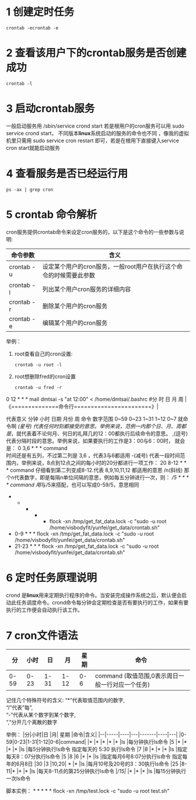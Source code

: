 # 1 创建定时任务
```
crontab -ecrontab -e
```
# 2 查看该用户下的crontab服务是否创建成功
```
crontab -l
```
# 3 启动crontab服务
一般启动服务用 /sbin/service crond start 若是根用户的cron服务可以用 sudo service crond start， 不同版本**linux**系统启动的服务的命令也不同 ，像我的虚拟机里只需用 sudo service cron restart 即可，若是在根用下直接键入service cron start就能启动服务
# 4 查看服务是否已经运行用
```
ps -ax | grep cron
```
# 5 crontab 命令解析

cron服务提供crontab命令来设定cron服务的，以下是这个命令的一些参数与说明:
	
|  命令参数  |含义|
|-----------|---|
|crontab -u |设定某个用户的cron服务，一般root用户在执行这个命令的时候需要此参数  |
|crontab -l |列出某个用户cron服务的详细内容  |
|crontab -r |删除某个用户的cron服务  |
|crontab -e |编辑某个用户的cron服务  |

举例：
1. root查看自己的cron设置:
	```
	crontab -u root -l 
	``` 
2. root想删除fred的cron设置
	```
	crontab -u fred -r
	```  






0    12   *   *   *   mail dmtsai -s "at 12:00" < /home/dmtsai/.bashrc
#分  时   日   月  周  |《==============命令行=======================》|

代表意义    分钟    小时    日期    月份    周    命令
数字范围    0~59    0~23    1~31    1~12    0~7    就命令啊
*(星号) 代表任何时刻都接受的意思。举例来说，范例一内那个日、月、周都是*，就代表着不论何月、何日的礼拜几的12：00都执行后续命令的意思。
,(逗号) 代表分隔时段的意思。举例来说，如果要执行的工作是3：00与6：00时， 就会是：
0 3,6 * * * command   
时间还是有五列，不过第二列是 3,6 ，代表3与6都适用
-(减号)  代表一段时间范围内，举例来说，8点到12点之间的每小时的20分都进行一项工作：
20 8-12 * * * command
仔细看到第二列变成8-12.代表 8,9,10,11,12 都适用的意思
/n(斜线) 那个n代表数字，即是每隔n单位间隔的意思，例如每五分钟进行一次，则：
*/5 * * * * command
用*与/5来搭配，也可以写成0-59/5，意思相同
* * * * * flock -xn /tmp/get_fat_data.lock -c "sudo -u root /home/visbodyfit/yunfei/get_data/crontab.sh"
* 0-9 * * * flock -xn /tmp/get_fat_data.lock -c "sudo -u root /home/visbodyfit/yunfei/get_data/crontab.sh"
* 21-23 * * * flock -xn /tmp/get_fat_data.lock -c "sudo -u root /home/visbodyfit/yunfei/get_data/crontab.sh"


# 6 定时任务原理说明
crond 是**linux**用来定期执行程序的命令。当安装完成操作系统之后，默认便会启动此任务调度命令。crond命令每分钟会定期检查是否有要执行的工作，如果有要执行的工作便会自动执行该工作。

# 7 cron文件语法

|分|小时|日 |月| 星期 |命令|
|--|-----|----|---|-------|----|
|0-59| 0-23 |1-31| 1-12| 0-6| command (取值范围,0表示周日一般一行对应一个任务)

记住几个特殊符号的含义:
“*”代表取值范围内的数字,  
“/”代表”每”,  
“-”代表从某个数字到某个数字,  
“,”分开几个离散的数字

举例：
|分|小时|日 |月| 星期 |命令|含义|
|--|-----|----|---|-------|----|---|
|0-59|0-23|1-31|1-12|0-6|command|
|*   |*   |*   |*   |*  |ls     |每分钟执行ls命令
|5   |*   |*   |*   |*  |ls     |每5分钟执行ls命令  指定每天的 5:30 执行ls命令 
|7   |8   |*   |*   |*  |ls     |指定每天8：07分执行ls命令
|5   |8   |6   |*   |*  |ls     |指定每月6号8:07分执行ls命令    指定每年的6月8日
|30  |3   |10,20| * |*  |ls     |每月10号及20号的3：30执行ls命令
|25  |8-11|*   |*   |*  |ls     |每天8-11点的第25分钟执行ls命令
|*/15|*   |*   |*   |*  |ls     |每15分钟执行一次ls命令

脚本实例：
	* * * * * flock -xn /tmp/test.lock -c "sudo -u root test.sh"
<!--stackedit_data:
eyJoaXN0b3J5IjpbLTExMDI1Njk3OCwyMTE4Njg5NjExLC01Nj
E2Mzc4NDAsLTEyNDA4MjYyNDYsMTEwNDc0NTQyMl19
-->